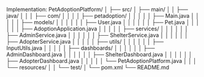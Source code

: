 Implementation:
PetAdoptionPlatform/
│
├── src/
│   ├── main/
│   │   ├── java/
│   │   │   ├── com/
│   │   │   │   ├── petadoption/
│   │   │   │   │   ├── Main.java
│   │   │   │   │   ├── models/
│   │   │   │   │   │   ├── User.java
│   │   │   │   │   │   ├── Pet.java
│   │   │   │   │   │   ├── AdoptionApplication.java
│   │   │   │   │   ├── services/
│   │   │   │   │   │   ├── AdminService.java
│   │   │   │   │   │   ├── ShelterService.java
│   │   │   │   │   │   ├── AdopterService.java
│   │   │   │   │   ├── utils/
│   │   │   │   │   │   ├── InputUtils.java
│   │   │   │   │   ├── dashboards/
│   │   │   │   │   │   ├── AdminDashboard.java
│   │   │   │   │   │   ├── ShelterDashboard.java
│   │   │   │   │   │   ├── AdopterDashboard.java
│   │   │   │   │   └── PetAdoptionPlatform.java
│   │   │   └── resources/
│   │   └── test/
│   └── pom.xml
└── README.md

